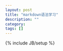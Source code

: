 ```yaml
---
layout: post
title: "markdown语法学习"
description: ""
category: 
tags: []
---
```

{% include JB/setup %}
